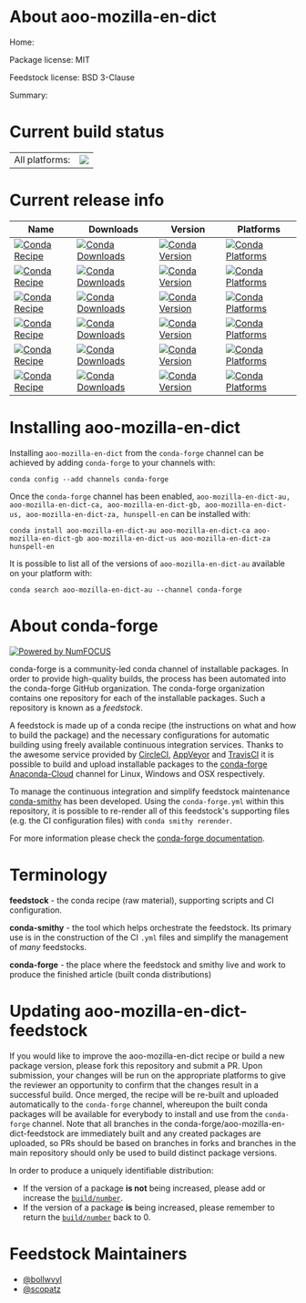 About aoo-mozilla-en-dict
=========================

Home: 

Package license: MIT

Feedstock license: BSD 3-Clause

Summary: 



Current build status
====================


<table><tr><td>All platforms:</td>
    <td>
      <a href="https://dev.azure.com/conda-forge/feedstock-builds/_build/latest?definitionId=5597&branchName=master">
        <img src="https://dev.azure.com/conda-forge/feedstock-builds/_apis/build/status/hunspell-en-feedstock?branchName=master">
      </a>
    </td>
  </tr>
</table>

Current release info
====================

| Name | Downloads | Version | Platforms |
| --- | --- | --- | --- |
| [![Conda Recipe](https://img.shields.io/badge/recipe-aoo--mozilla--en--dict--au-green.svg)](https://anaconda.org/conda-forge/aoo-mozilla-en-dict-au) | [![Conda Downloads](https://img.shields.io/conda/dn/conda-forge/aoo-mozilla-en-dict-au.svg)](https://anaconda.org/conda-forge/aoo-mozilla-en-dict-au) | [![Conda Version](https://img.shields.io/conda/vn/conda-forge/aoo-mozilla-en-dict-au.svg)](https://anaconda.org/conda-forge/aoo-mozilla-en-dict-au) | [![Conda Platforms](https://img.shields.io/conda/pn/conda-forge/aoo-mozilla-en-dict-au.svg)](https://anaconda.org/conda-forge/aoo-mozilla-en-dict-au) |
| [![Conda Recipe](https://img.shields.io/badge/recipe-aoo--mozilla--en--dict--ca-green.svg)](https://anaconda.org/conda-forge/aoo-mozilla-en-dict-ca) | [![Conda Downloads](https://img.shields.io/conda/dn/conda-forge/aoo-mozilla-en-dict-ca.svg)](https://anaconda.org/conda-forge/aoo-mozilla-en-dict-ca) | [![Conda Version](https://img.shields.io/conda/vn/conda-forge/aoo-mozilla-en-dict-ca.svg)](https://anaconda.org/conda-forge/aoo-mozilla-en-dict-ca) | [![Conda Platforms](https://img.shields.io/conda/pn/conda-forge/aoo-mozilla-en-dict-ca.svg)](https://anaconda.org/conda-forge/aoo-mozilla-en-dict-ca) |
| [![Conda Recipe](https://img.shields.io/badge/recipe-aoo--mozilla--en--dict--gb-green.svg)](https://anaconda.org/conda-forge/aoo-mozilla-en-dict-gb) | [![Conda Downloads](https://img.shields.io/conda/dn/conda-forge/aoo-mozilla-en-dict-gb.svg)](https://anaconda.org/conda-forge/aoo-mozilla-en-dict-gb) | [![Conda Version](https://img.shields.io/conda/vn/conda-forge/aoo-mozilla-en-dict-gb.svg)](https://anaconda.org/conda-forge/aoo-mozilla-en-dict-gb) | [![Conda Platforms](https://img.shields.io/conda/pn/conda-forge/aoo-mozilla-en-dict-gb.svg)](https://anaconda.org/conda-forge/aoo-mozilla-en-dict-gb) |
| [![Conda Recipe](https://img.shields.io/badge/recipe-aoo--mozilla--en--dict--us-green.svg)](https://anaconda.org/conda-forge/aoo-mozilla-en-dict-us) | [![Conda Downloads](https://img.shields.io/conda/dn/conda-forge/aoo-mozilla-en-dict-us.svg)](https://anaconda.org/conda-forge/aoo-mozilla-en-dict-us) | [![Conda Version](https://img.shields.io/conda/vn/conda-forge/aoo-mozilla-en-dict-us.svg)](https://anaconda.org/conda-forge/aoo-mozilla-en-dict-us) | [![Conda Platforms](https://img.shields.io/conda/pn/conda-forge/aoo-mozilla-en-dict-us.svg)](https://anaconda.org/conda-forge/aoo-mozilla-en-dict-us) |
| [![Conda Recipe](https://img.shields.io/badge/recipe-aoo--mozilla--en--dict--za-green.svg)](https://anaconda.org/conda-forge/aoo-mozilla-en-dict-za) | [![Conda Downloads](https://img.shields.io/conda/dn/conda-forge/aoo-mozilla-en-dict-za.svg)](https://anaconda.org/conda-forge/aoo-mozilla-en-dict-za) | [![Conda Version](https://img.shields.io/conda/vn/conda-forge/aoo-mozilla-en-dict-za.svg)](https://anaconda.org/conda-forge/aoo-mozilla-en-dict-za) | [![Conda Platforms](https://img.shields.io/conda/pn/conda-forge/aoo-mozilla-en-dict-za.svg)](https://anaconda.org/conda-forge/aoo-mozilla-en-dict-za) |
| [![Conda Recipe](https://img.shields.io/badge/recipe-hunspell--en-green.svg)](https://anaconda.org/conda-forge/hunspell-en) | [![Conda Downloads](https://img.shields.io/conda/dn/conda-forge/hunspell-en.svg)](https://anaconda.org/conda-forge/hunspell-en) | [![Conda Version](https://img.shields.io/conda/vn/conda-forge/hunspell-en.svg)](https://anaconda.org/conda-forge/hunspell-en) | [![Conda Platforms](https://img.shields.io/conda/pn/conda-forge/hunspell-en.svg)](https://anaconda.org/conda-forge/hunspell-en) |

Installing aoo-mozilla-en-dict
==============================

Installing `aoo-mozilla-en-dict` from the `conda-forge` channel can be achieved by adding `conda-forge` to your channels with:

```
conda config --add channels conda-forge
```

Once the `conda-forge` channel has been enabled, `aoo-mozilla-en-dict-au, aoo-mozilla-en-dict-ca, aoo-mozilla-en-dict-gb, aoo-mozilla-en-dict-us, aoo-mozilla-en-dict-za, hunspell-en` can be installed with:

```
conda install aoo-mozilla-en-dict-au aoo-mozilla-en-dict-ca aoo-mozilla-en-dict-gb aoo-mozilla-en-dict-us aoo-mozilla-en-dict-za hunspell-en
```

It is possible to list all of the versions of `aoo-mozilla-en-dict-au` available on your platform with:

```
conda search aoo-mozilla-en-dict-au --channel conda-forge
```


About conda-forge
=================

[![Powered by NumFOCUS](https://img.shields.io/badge/powered%20by-NumFOCUS-orange.svg?style=flat&colorA=E1523D&colorB=007D8A)](http://numfocus.org)

conda-forge is a community-led conda channel of installable packages.
In order to provide high-quality builds, the process has been automated into the
conda-forge GitHub organization. The conda-forge organization contains one repository
for each of the installable packages. Such a repository is known as a *feedstock*.

A feedstock is made up of a conda recipe (the instructions on what and how to build
the package) and the necessary configurations for automatic building using freely
available continuous integration services. Thanks to the awesome service provided by
[CircleCI](https://circleci.com/), [AppVeyor](https://www.appveyor.com/)
and [TravisCI](https://travis-ci.com/) it is possible to build and upload installable
packages to the [conda-forge](https://anaconda.org/conda-forge)
[Anaconda-Cloud](https://anaconda.org/) channel for Linux, Windows and OSX respectively.

To manage the continuous integration and simplify feedstock maintenance
[conda-smithy](https://github.com/conda-forge/conda-smithy) has been developed.
Using the ``conda-forge.yml`` within this repository, it is possible to re-render all of
this feedstock's supporting files (e.g. the CI configuration files) with ``conda smithy rerender``.

For more information please check the [conda-forge documentation](https://conda-forge.org/docs/).

Terminology
===========

**feedstock** - the conda recipe (raw material), supporting scripts and CI configuration.

**conda-smithy** - the tool which helps orchestrate the feedstock.
                   Its primary use is in the construction of the CI ``.yml`` files
                   and simplify the management of *many* feedstocks.

**conda-forge** - the place where the feedstock and smithy live and work to
                  produce the finished article (built conda distributions)


Updating aoo-mozilla-en-dict-feedstock
======================================

If you would like to improve the aoo-mozilla-en-dict recipe or build a new
package version, please fork this repository and submit a PR. Upon submission,
your changes will be run on the appropriate platforms to give the reviewer an
opportunity to confirm that the changes result in a successful build. Once
merged, the recipe will be re-built and uploaded automatically to the
`conda-forge` channel, whereupon the built conda packages will be available for
everybody to install and use from the `conda-forge` channel.
Note that all branches in the conda-forge/aoo-mozilla-en-dict-feedstock are
immediately built and any created packages are uploaded, so PRs should be based
on branches in forks and branches in the main repository should only be used to
build distinct package versions.

In order to produce a uniquely identifiable distribution:
 * If the version of a package **is not** being increased, please add or increase
   the [``build/number``](https://conda.io/docs/user-guide/tasks/build-packages/define-metadata.html#build-number-and-string).
 * If the version of a package **is** being increased, please remember to return
   the [``build/number``](https://conda.io/docs/user-guide/tasks/build-packages/define-metadata.html#build-number-and-string)
   back to 0.

Feedstock Maintainers
=====================

* [@bollwvyl](https://github.com/bollwvyl/)
* [@scopatz](https://github.com/scopatz/)

